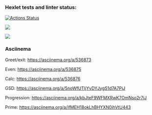 ### Hexlet tests and linter status:
[![Actions Status](https://github.com/rus-yanov/java-project-61/workflows/hexlet-check/badge.svg)](https://github.com/rus-yanov/java-project-61/actions)

<a href="https://codeclimate.com/github/rus-yanov/java-project-60/maintainability"><img src="https://api.codeclimate.com/v1/badges/95967b6176eb38dcf361/maintainability" /></a>

<a href="https://codeclimate.com/github/rus-yanov/java-project-60/test_coverage"><img src="https://api.codeclimate.com/v1/badges/95967b6176eb38dcf361/test_coverage" /></a>

### Asciinema

Greet/exit:
https://asciinema.org/a/536873

Even: 
https://asciinema.org/a/536875

Calc:
https://asciinema.org/a/536876

GSD:
https://asciinema.org/a/5noWfUTIjYvDYJygS1d7A7PjJ

Progression:
https://asciinema.org/a/kbJteF9WFMXRwK7OmNso2r7iJ

Prime:
https://asciinema.org/a/ifMEH18okLhBHYXN0ihVtU443

